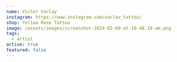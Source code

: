 ```yaml
---
name: Victor Vaclay
instagram: https://www.instagram.com/vaclav_tattoo/
shop: Yellow Rose Tattoo
image: /assets/images/screenshot-2024-02-09-at-10.48.19-am.png
tags:
  - artist
active: true
featured: false
---
```

